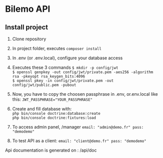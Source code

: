 # Bilemo API
## Install project

1) Clone repository
2) In project folder, executes ``composer install``
3) In .env (or .env.local), configure your database access
4) Executes these 3 commands 
``$ mkdir -p config/jwt``  
``$ openssl genpkey -out config/jwt/private.pem -aes256 -algorithm rsa -pkeyopt rsa_keygen_bits:4096``  
``$ openssl pkey -in config/jwt/private.pem -out config/jwt/public.pem -pubout``   

5) Now, you have to copy the choosen passphrase in .env, or.env.local like this: ``JWT_PASSPHRASE="YOUR_PASSPHRASE"``
6) Create and fill database with:  
``php bin/console doctrine:database:create``  
``php bin/console doctrine:fixtures:load``

7) To access admin panel, /manager 
``email: "admin@demo.fr"
pass: "demodemo"``

8) To test API as a client:
``email: "client@demo.fr"
pass: "demodemo"``

Api documentation is generated on : /api/doc
